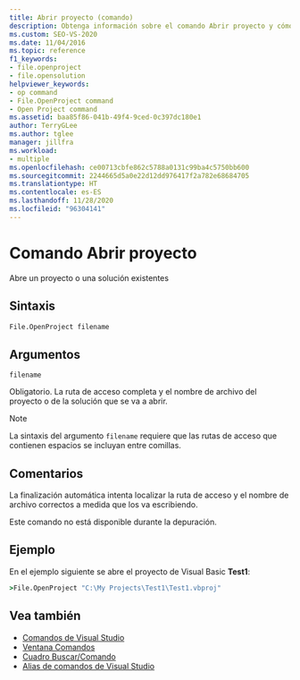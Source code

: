 ```yaml
---
title: Abrir proyecto (comando)
description: Obtenga información sobre el comando Abrir proyecto y cómo abre un proyecto o una solución existentes.
ms.custom: SEO-VS-2020
ms.date: 11/04/2016
ms.topic: reference
f1_keywords:
- file.openproject
- file.opensolution
helpviewer_keywords:
- op command
- File.OpenProject command
- Open Project command
ms.assetid: baa85f86-041b-49f4-9ced-0c397dc180e1
author: TerryGLee
ms.author: tglee
manager: jillfra
ms.workload:
- multiple
ms.openlocfilehash: ce00713cbfe862c5788a0131c99ba4c5750bb600
ms.sourcegitcommit: 2244665d5a0e22d12dd976417f2a782e68684705
ms.translationtype: HT
ms.contentlocale: es-ES
ms.lasthandoff: 11/28/2020
ms.locfileid: "96304141"
---
```

# <a name="open-project-command"></a>Comando Abrir proyecto

Abre un proyecto o una solución existentes

## <a name="syntax"></a>Sintaxis

```cmd
File.OpenProject filename
```

## <a name="arguments"></a>Argumentos

`filename`

Obligatorio. La ruta de acceso completa y el nombre de archivo del proyecto o de la solución que se va a abrir.

> [!NOTE]
> La sintaxis del argumento `filename` requiere que las rutas de acceso que contienen espacios se incluyan entre comillas.

## <a name="remarks"></a>Comentarios

La finalización automática intenta localizar la ruta de acceso y el nombre de archivo correctos a medida que los va escribiendo.

Este comando no está disponible durante la depuración.

## <a name="example"></a>Ejemplo

En el ejemplo siguiente se abre el proyecto de Visual Basic **Test1**:

```cmd
>File.OpenProject "C:\My Projects\Test1\Test1.vbproj"
```

## <a name="see-also"></a>Vea también

- [Comandos de Visual Studio](../../ide/reference/visual-studio-commands.md)
- [Ventana Comandos](../../ide/reference/command-window.md)
- [Cuadro Buscar/Comando](../../ide/find-command-box.md)
- [Alias de comandos de Visual Studio](../../ide/reference/visual-studio-command-aliases.md)
